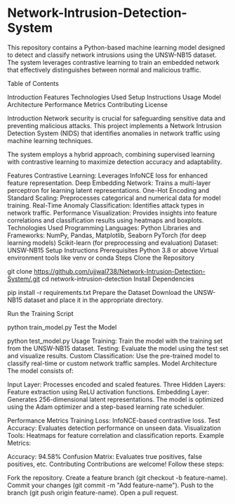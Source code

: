 # Network-Intrusion-Detection-System

This repository contains a Python-based machine learning model designed to detect and classify network intrusions using the UNSW-NB15 dataset. The system leverages contrastive learning to train an embedded network that effectively distinguishes between normal and malicious traffic.

Table of Contents

Introduction
Features
Technologies Used
Setup Instructions
Usage
Model Architecture
Performance Metrics
Contributing
License

Introduction
Network security is crucial for safeguarding sensitive data and preventing malicious attacks. This project implements a Network Intrusion Detection System (NIDS) that identifies anomalies in network traffic using machine learning techniques.

The system employs a hybrid approach, combining supervised learning with contrastive learning to maximize detection accuracy and adaptability.

Features
Contrastive Learning: Leverages InfoNCE loss for enhanced feature representation.
Deep Embedding Network: Trains a multi-layer perceptron for learning latent representations.
One-Hot Encoding and Standard Scaling: Preprocesses categorical and numerical data for model training.
Real-Time Anomaly Classification: Identifies attack types in network traffic.
Performance Visualization: Provides insights into feature correlations and classification results using heatmaps and boxplots.
Technologies Used
Programming Languages: Python
Libraries and Frameworks:
NumPy, Pandas, Matplotlib, Seaborn
PyTorch (for deep learning models)
Scikit-learn (for preprocessing and evaluation)
Dataset: UNSW-NB15
Setup Instructions
Prerequisites
Python 3.8 or above
Virtual environment tools like venv or conda
Steps
Clone the Repository

git clone https://github.com/ujjwal738/Network-Intrusion-Detection-System/.git
cd network-intrusion-detection
Install Dependencies

pip install -r requirements.txt
Prepare the Dataset
Download the UNSW-NB15 dataset and place it in the appropriate directory.

Run the Training Script

python train_model.py
Test the Model

python test_model.py
Usage
Training: Train the model with the training set from the UNSW-NB15 dataset.
Testing: Evaluate the model using the test set and visualize results.
Custom Classification: Use the pre-trained model to classify real-time or custom network traffic samples.
Model Architecture
The model consists of:

Input Layer: Processes encoded and scaled features.
Three Hidden Layers: Feature extraction using ReLU activation functions.
Embedding Layer: Generates 256-dimensional latent representations.
The model is optimized using the Adam optimizer and a step-based learning rate scheduler.

Performance Metrics
Training Loss: InfoNCE-based contrastive loss.
Test Accuracy: Evaluates detection performance on unseen data.
Visualization Tools: Heatmaps for feature correlation and classification reports.
Example Metrics:

Accuracy: 94.58%
Confusion Matrix: Evaluates true positives, false positives, etc.
Contributing
Contributions are welcome! Follow these steps:

Fork the repository.
Create a feature branch (git checkout -b feature-name).
Commit your changes (git commit -m "Add feature-name").
Push to the branch (git push origin feature-name).
Open a pull request.

